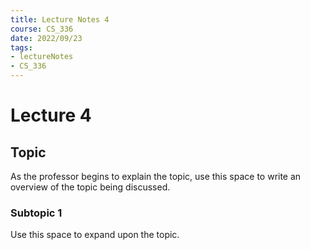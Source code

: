 ```yaml
---
title: Lecture Notes 4
course: CS_336
date: 2022/09/23
tags: 
- lectureNotes
- CS_336
---
```


# Lecture 4
## Topic
As the professor begins to explain the topic, use this space to write an overview of the topic being discussed.

### Subtopic 1
Use this space to expand upon the topic.

